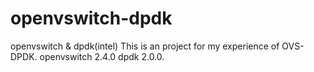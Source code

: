 # openvswitch-dpdk
openvswitch &amp; dpdk(intel)
This is an project for my experience of OVS-DPDK.
openvswitch 2.4.0
dpdk 2.0.0.
